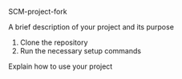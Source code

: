 SCM-project-fork

A brief description of your project and its purpose

1. Clone the repository
2. Run the necessary setup commands

Explain how to use your project
